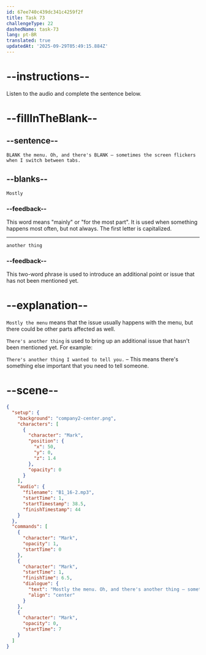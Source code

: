 ```yaml
---
id: 67ee740c439dc341c4259f2f
title: Task 73
challengeType: 22
dashedName: task-73
lang: pt-BR
translated: true
updatedAt: '2025-09-29T05:49:15.884Z'
---
```


<!-- (Audio) Mark: Mostly the menu. Oh, and there's another thing — sometimes the screen flickers when I switch between tabs. -->

# --instructions--

Listen to the audio and complete the sentence below.

# --fillInTheBlank--

## --sentence--

`BLANK the menu. Oh, and there's BLANK — sometimes the screen flickers when I switch between tabs.`

## --blanks--

`Mostly`

### --feedback--

This word means "mainly" or "for the most part". It is used when something happens most often, but not always. The first letter is capitalized.

---

`another thing`

### --feedback--

This two-word phrase is used to introduce an additional point or issue that has not been mentioned yet.

# --explanation--

`Mostly the menu` means that the issue usually happens with the menu, but there could be other parts affected as well.

`There's another thing` is used to bring up an additional issue that hasn't been mentioned yet. For example:

`There's another thing I wanted to tell you.` – This means there's something else important that you need to tell someone.

# --scene--

```json
{
  "setup": {
    "background": "company2-center.png",
    "characters": [
      {
        "character": "Mark",
        "position": {
          "x": 50,
          "y": 0,
          "z": 1.4
        },
        "opacity": 0
      }
    ],
    "audio": {
      "filename": "B1_16-2.mp3",
      "startTime": 1,
      "startTimestamp": 38.5,
      "finishTimestamp": 44
    }
  },
  "commands": [
    {
      "character": "Mark",
      "opacity": 1,
      "startTime": 0
    },
    {
      "character": "Mark",
      "startTime": 1,
      "finishTime": 6.5,
      "dialogue": {
        "text": "Mostly the menu. Oh, and there's another thing – sometimes the screen flickers when I switch between tabs.",
        "align": "center"
      }
    },
    {
      "character": "Mark",
      "opacity": 0,
      "startTime": 7
    }
  ]
}
```
